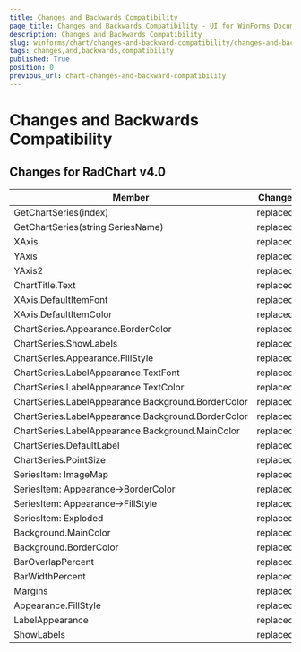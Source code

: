 ```yaml
---
title: Changes and Backwards Compatibility
page_title: Changes and Backwards Compatibility - UI for WinForms Documentation
description: Changes and Backwards Compatibility
slug: winforms/chart/changes-and-backward-compatibility/changes-and-backwards-compatibility
tags: changes,and,backwards,compatibility
published: True
position: 0
previous_url: chart-changes-and-backward-compatibility
---
```


# Changes and Backwards Compatibility



## Changes for RadChart v4.0


|  __Member__  |  __Change__  |  __Details__  |
| ------ | ------ | ------ |
|GetChartSeries(index)|replaced|GetSeries(index)|
|GetChartSeries(string SeriesName)|replaced|GetSeries(string SeriesName)|
|XAxis|replaced|RadChart.PlotArea.XAxis|
|YAxis|replaced|RadChart.PlotArea.YAxis|
|YAxis2|replaced|RadChart.PlotArea.YAxis2|
|ChartTitle.Text|replaced|ChartTitle.TextBlock.Text|
|XAxis.DefaultItemFont|replaced|XAxis.Appearance.TextAppearance.TextProperties.Font|
|XAxis.DefaultItemColor|replaced|XAxis.Appearance.TextAppearance.TextProperties.Color|
|ChartSeries.Appearance.BorderColor|replaced|ChartSeries.Appearance.Border.Color|
|ChartSeries.ShowLabels|replaced|ChartSeries.Appearance.ShowLabels|
|ChartSeries.Appearance.FillStyle|replaced|ChartSeries.Appearance.FillStyle.FillType|
|ChartSeries.LabelAppearance.TextFont|replaced|ChartSeries.Appearance.TextAppearance.TextProperties.Font|
|ChartSeries.LabelAppearance.TextColor|replaced|ChartSeries.Appearance.TextAppearance.TextProperties.Color|
|ChartSeries.LabelAppearance.Background.BorderColor|replaced|ChartSeries.Appearance.LabelAppearance.Border.Color|
|ChartSeries.LabelAppearance.Background.BorderColor|replaced|ChartSeries.Appearance.LabelAppearance.FillStyle.FillType|
|ChartSeries.LabelAppearance.Background.MainColor|replaced|ChartSeries.Appearance.LabelAppearance.FillStyle.MainColor|
|ChartSeries.DefaultLabel|replaced|ChartSeries.DefaultLabelValue|
|ChartSeries.PointSize|replaced|ChartSeries.Appearance.PointMark.Dimensions.SetDimensions(4,4)|
|SeriesItem: ImageMap|replaced|ActiveRegion|
|SeriesItem: Appearance->BorderColor|replaced|Appearance->Border->Color|
|SeriesItem: Appearance->FillStyle|replaced|Appearance->FillStyle->FillType|
|SeriesItem: Exploded|replaced|Appearance->Exploded|
|Background.MainColor|replaced|Appearance.FillStyle.MainColor|
|Background.BorderColor|replaced|Appearance.Border.Color|
|BarOverlapPercent|replaced|Appearance.BarOverlapPercent|
|BarWidthPercent|replaced|Appearance.BarWidthPercent|
|Margins|replaced|PlotArea.Appearance.Dimensions.Margins|
|Appearance.FillStyle|replaced|Appearance.FillStyle.FillType|
|LabelAppearance|replaced|Appearance.TextAppearance|
|ShowLabels|replaced|Appearance.LabelAppearance|
